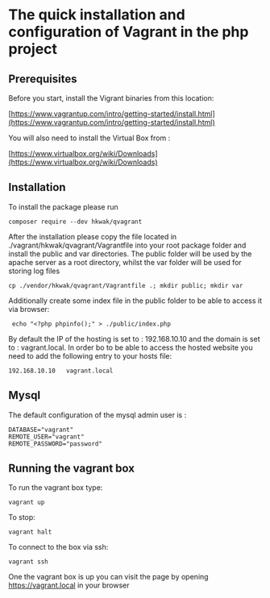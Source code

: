 # The quick installation and configuration of Vagrant in the php project

## Prerequisites

Before you start, install the Vigrant binaries from this location:
 
 [https://www.vagrantup.com/intro/getting-started/install.html](https://www.vagrantup.com/intro/getting-started/install.html)
 
 You will also need to install the Virtual Box from : 
 
 [https://www.virtualbox.org/wiki/Downloads](https://www.virtualbox.org/wiki/Downloads)
 
 ## Installation

To install the package please run

```
composer require --dev hkwak/qvagrant
```

After the installation please copy the file located in ./vagrant/hkwak/qvagrant/Vagrantfile into your root package folder
and install the public and var directories.
The public folder will be used by the apache server as a root directory, whilst the var folder will be used for storing log files 

```
cp ./vendor/hkwak/qvagrant/Vagrantfile .; mkdir public; mkdir var
``` 
Additionally create some index file in the public folder to be able to access it via browser:

```
 echo "<?php phpinfo();" > ./public/index.php
```

By default the IP of the hosting is set to : 192.168.10.10 and the domain is set to : vagrant.local.
In order bo to be able to access the hosted website you need to add the following entry to your hosts file:

```
192.168.10.10   vagrant.local
```

## Mysql

The default configuration of the mysql admin user is :

```
DATABASE="vagrant"
REMOTE_USER="vagrant"
REMOTE_PASSWORD="password"
```

## Running the vagrant box
To run the vagrant box type:
```
vagrant up
```
To stop: 
```
vagrant halt
```
To connect to the box via ssh:
```
vagrant ssh
```

One the vagrant box is up you can visit the page by opening https://vagrant.local in your browser

 
 
 
